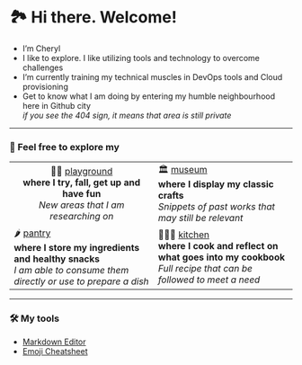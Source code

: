 # 🏞️ Hi there. Welcome!

- I’m Cheryl 
- I like to explore. I like utilizing tools and technology to overcome challenges 
- I’m currently training my technical muscles in DevOps tools and Cloud provisioning 
- Get to know what I am doing by entering my humble neighbourhood here in Github city
<br> *if you see the 404 sign, it means that area is still private*
---
### 👋 Feel free to explore my

<table>

  <tr>
    <td style="text-align:center">🤸‍♀️ <a href='https://github.com/users/ylcheryl/projects/4'>playground</a><br>
      <b>where I try, fall, get up and have fun</b><br>
      <I>New areas that I am researching on</I>
    </td style="text-align:center"> 
    <td>
      🏛️ <a href='https://github.com/users/ylcheryl/projects/1'>museum</a><br>
      <b>where I display my classic crafts</b><br>
      <I>Snippets of past works that may still be relevant</I>
    </td>
  </tr>
  <tr>
    <td>
      🌶️ <a href='https://github.com/users/ylcheryl/projects/2'>pantry</a><br>
      <b>where I store my ingredients and healthy snacks</b><br>
      <I>I am able to consume them directly or use to prepare a dish</I>
    </td>
    <td>
      👩🏻‍🍳 <a href='https://github.com/users/ylcheryl/projects/3'>kitchen</a><br>
      <b>where I cook and reflect on what goes into my cookbook</b><br>
      <I>Full recipe that can be followed to meet a need</I>
    </td>
  </tr>
 </table>
 
---
### 🛠️ My tools

- [Markdown Editor](https://pandao.github.io/editor.md/en.html)
- [Emoji Cheatsheet](https://www.webfx.com/tools/emoji-cheat-sheet/)

<!---
ylcheryl/ylcheryl is a ✨ special ✨ repository because its `README.md` (this file) appears on your GitHub profile.
You can click the Preview link to take a look at your changes.
- 👋 Hi, I’m Cheryl
- 👀 I like solving problems, particularly using technology to overcome business challenges
- 🌱 I’m currently training my technical muscles in DevOps tools and Cloud provisioning
- 💞️ I’m looking to collaborate on open source projects
- 📫 Get to know me by entering my little town here
--->

